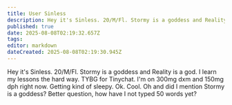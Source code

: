```yaml
---
title: User Sinless
description: Hey it's Sinless. 20/M/Fl. Stormy is a goddess and Reality is a god. I learn my lessons the hard way. TYBG for Tinychat.
published: true
date: 2025-08-08T02:19:32.657Z
tags: 
editor: markdown
dateCreated: 2025-08-08T02:19:30.945Z
---
```


Hey it's Sinless. 20/M/Fl. Stormy is a goddess and Reality is a god. I learn my lessons the hard way. TYBG for Tinychat. I'm on 300mg dxm and 150mg dph right now. Getting kind of sleepy. Ok. Cool. Oh and did I mention Stormy is a goddess? Better question, how have I not typed 50 words yet?